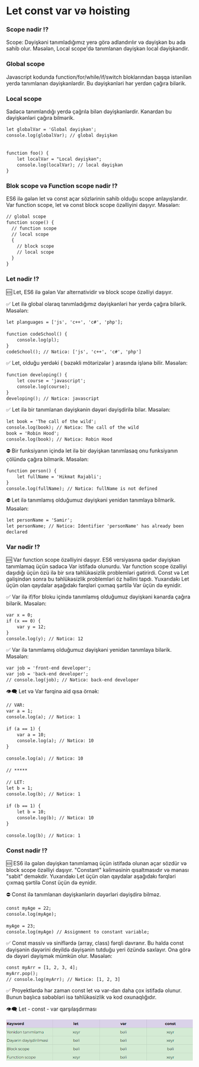 # Let const var və hoisting 

### Scope nədir ⁉
Scope: Dəyişkəni tanımladığımız yerə görə adlandırılır və dəyişkən bu ada sahib olur. Məsələn, Local scope'də tanımlanan dəyişkən local dəyişkəndir.

### Global scope
Javascript kodunda function/for/while/if/switch bloklarından başqa istənilən yerdə tanımlanan dəyişkənlərdir. Bu dəyişkənləri hər yerdən çağıra bilərik.

### Local scope
Sadəcə tanımlandığı yerdə çağrıla bilən dəyişkənlərdir. Kənardan bu dəyişkənləri çağıra bilmərik. 

```
let globalVar = 'Global dəyişkən';
console.log(globalVar); // global dəyişkən


function foo() {
    let localVar = "Local dəyişkən";
    console.log(localVar); // local dəyişkən
}
```

### Blok scope və Function scope nədir ⁉
ES6 ilə gələn let və const açar sözlərinin sahib olduğu scope anlayışlarıdır. Var function scope, let və const block scope özəlliyini daşıyır. Məsələn:
```
// global scope
function scope() {
  // function scope
  // local scope
  {
    // block scope
    // local scope
  }
}
```

### Let nədir ⁉
🆘 Let, ES6 ilə gələn Var alternatividir və block scope özəlliyi daşıyır. 

✅ Let ilə global olaraq tanımladığımız dəyişkənləri hər yerdə çağıra bilərik. Məsələn:
```
let planguages = ['js', 'c++', 'c#', 'php'];

function codeSchool() {
    console.log(pl);
}
codeSchool(); // Nəticə: ['js', 'c++', 'c#', 'php']
```

✅ Let, olduğu yerdəki { bəzəkli mötərizələr } arasında işlənə bilir. Məsələn:
```
function developing() {
    let course = 'javascript';
    console.log(course);
}
developing(); // Nəticə: javascript
```

✅ Let ilə bir tanımlanan dəyişkənin dəyəri dəyişdirilə bilər. Məsələn:
```
let book = 'The call of the wild';
console.log(book); // Nəticə: The call of the wild
book = 'Robin Hood';
console.log(book); // Nəticə: Robin Hood
```

⛔ Bir funksiyanın içində let ilə bir dəyişkən tanımlasaq onu funksiyanın çölündə çağıra bilmərik. Məsələn:
```
function person() {
    let fullName = 'Hikmat Rajabli';
}
console.log(fullName); // Nəticə: fullName is not defined
```

⛔ Let ilə tanımlamış olduğumuz dəyişkəni yenidən tanımlaya bilmərik. Məsələn:
```
let personName = 'Samir';
let personName; // Nəticə: Identifier 'personName' has already been declared
```

### Var nədir ⁉ 
🆘 Var function scope özəlliyini daşıyır. ES6 versiyasına qədər dəyişkən tanımlamaq üçün sadəcə Var istifadə olunurdu. Var function scope özəlliyi daşıdığı üçün özü ilə bir sıra təhlükəsizlik problemləri gətirirdi. Const və Let gəlişindən sonra bu təhlükəsizlik problemləri öz həllini tapdı. Yuxarıdakı Let üçün olan qaydalar aşağıdakı fərqləri çıxmaq şərtilə Var üçün də eynidir.

✅ Var ilə if/for bloku içində tanımlamış olduğumuz dəyişkəni kənarda çağıra bilərik. Məsələn:
```
var x = 0;
if (x == 0) {
    var y = 12;
}
console.log(y); // Nəticə: 12
```

✅ Var ilə tanımlamış olduğumuz dəyişkəni yenidən tanımlaya bilərik. Məsələn:
```
var job = 'front-end developer';
var job = 'back-end developer';
// console.log(job); // Nəticə: back-end developer
```

👁‍🗨 Let və Var fərqinə aid qısa örnək: 
```
// VAR:
var a = 1;
console.log(a); // Nəticə: 1

if (a == 1) {
    var a = 10;
    console.log(a); // Nəticə: 10
}

console.log(a); // Nəticə: 10

// *****

// LET:
let b = 1;
console.log(b); // Nəticə: 1

if (b == 1) {
    let b = 10;
    console.log(b); // Nəticə: 10
}

console.log(b); // Nəticə: 1
```

### Const nədir ⁉ 
🆘 ES6 ilə gələn dəyişkən tanımlamaq üçün istifadə olunan açar sözdür və block scope özəlliyi daşıyır. "Constant" kəliməsinin qısaltmasıdır və mənası "sabit" deməkdir. Yuxarıdakı Let üçün olan qaydalar aşağıdakı fərqləri çıxmaq şərtilə Const üçün də eynidir.

⛔ Const ilə tanımlanan dəyişkənlərin dəyərləri dəyişdirə bilməz.
```
const myAge = 22;
console.log(myAge);

myAge = 23;
console.log(myAge) // Assignment to constant variable;
```
✅ Const massiv və siniflərdə (array, class) fərqli davranır. Bu halda const dəyişənin dəyərini deyildə dəyişənin tutduğu yeri özündə saxlayır. Ona görə də dəyəri dəyişmək mümkün olur. Məsələn: 

```
const myArr = [1, 2, 3, 4];
myArr.pop();
// console.log(myArr); // Nəticə: [1, 2, 3]
```


✅ Proyektlərdə hər zaman const let və var-dan daha çox istifadə olunur. Bunun başlıca səbəbləri isə təhlükəsizlik və kod oxunaqlığıdır. 

👁‍🗨 Let - const - var qarşılaşdırması

![image](img/1.png)
